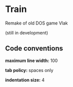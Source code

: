 Train
=====

Remake of  old DOS game Vlak

(still in development)

Code conventions
----------------
**maximum line width:** 100

**tab policy:** spaces only

**indentation size:** 4